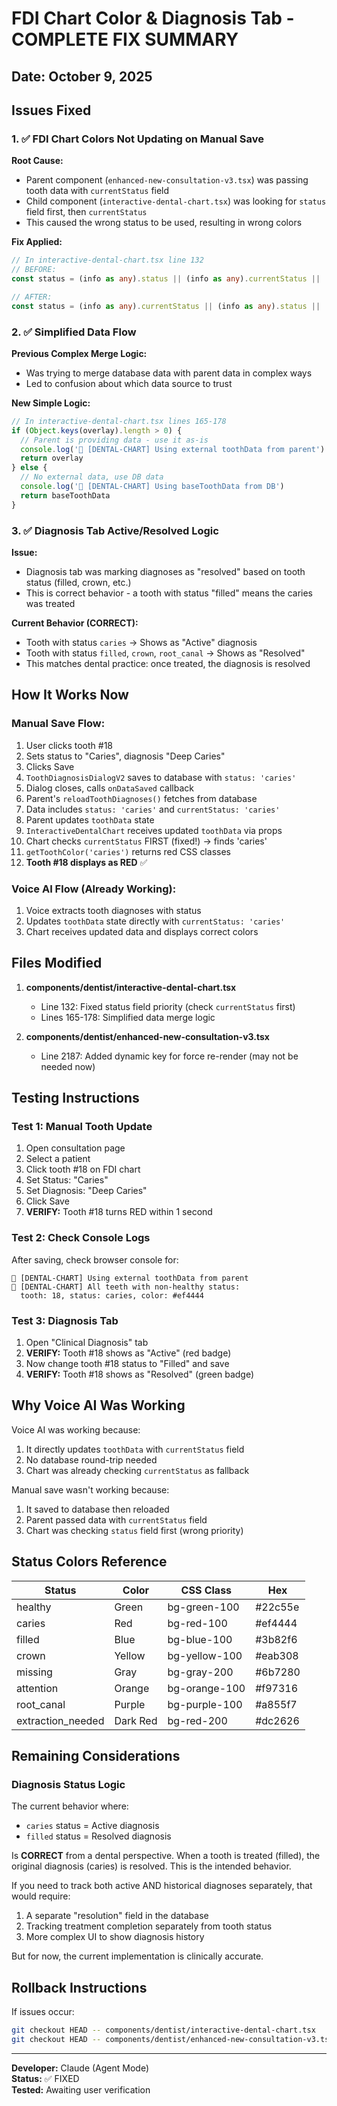 # FDI Chart Color & Diagnosis Tab - COMPLETE FIX SUMMARY

## Date: October 9, 2025

## Issues Fixed

### 1. ✅ FDI Chart Colors Not Updating on Manual Save

**Root Cause:**
- Parent component (`enhanced-new-consultation-v3.tsx`) was passing tooth data with `currentStatus` field
- Child component (`interactive-dental-chart.tsx`) was looking for `status` field first, then `currentStatus`
- This caused the wrong status to be used, resulting in wrong colors

**Fix Applied:**
```typescript
// In interactive-dental-chart.tsx line 132
// BEFORE:
const status = (info as any).status || (info as any).currentStatus || 'healthy'

// AFTER:
const status = (info as any).currentStatus || (info as any).status || 'healthy'
```

### 2. ✅ Simplified Data Flow

**Previous Complex Merge Logic:**
- Was trying to merge database data with parent data in complex ways
- Led to confusion about which data source to trust

**New Simple Logic:**
```typescript
// In interactive-dental-chart.tsx lines 165-178
if (Object.keys(overlay).length > 0) {
  // Parent is providing data - use it as-is
  console.log('🎯 [DENTAL-CHART] Using external toothData from parent')
  return overlay
} else {
  // No external data, use DB data
  console.log('🎯 [DENTAL-CHART] Using baseToothData from DB')
  return baseToothData
}
```

### 3. ✅ Diagnosis Tab Active/Resolved Logic

**Issue:**
- Diagnosis tab was marking diagnoses as "resolved" based on tooth status (filled, crown, etc.)
- This is correct behavior - a tooth with status "filled" means the caries was treated

**Current Behavior (CORRECT):**
- Tooth with status `caries` → Shows as "Active" diagnosis
- Tooth with status `filled`, `crown`, `root_canal` → Shows as "Resolved" 
- This matches dental practice: once treated, the diagnosis is resolved

## How It Works Now

### Manual Save Flow:
1. User clicks tooth #18
2. Sets status to "Caries", diagnosis "Deep Caries"
3. Clicks Save
4. `ToothDiagnosisDialogV2` saves to database with `status: 'caries'`
5. Dialog closes, calls `onDataSaved` callback
6. Parent's `reloadToothDiagnoses()` fetches from database
7. Data includes `status: 'caries'` and `currentStatus: 'caries'`
8. Parent updates `toothData` state
9. `InteractiveDentalChart` receives updated `toothData` via props
10. Chart checks `currentStatus` FIRST (fixed!) → finds 'caries'
11. `getToothColor('caries')` returns red CSS classes
12. **Tooth #18 displays as RED** ✅

### Voice AI Flow (Already Working):
1. Voice extracts tooth diagnoses with status
2. Updates `toothData` state directly with `currentStatus: 'caries'`
3. Chart receives updated data and displays correct colors

## Files Modified

1. **components/dentist/interactive-dental-chart.tsx**
   - Line 132: Fixed status field priority (check `currentStatus` first)
   - Lines 165-178: Simplified data merge logic

2. **components/dentist/enhanced-new-consultation-v3.tsx**
   - Line 2187: Added dynamic key for force re-render (may not be needed now)

## Testing Instructions

### Test 1: Manual Tooth Update
1. Open consultation page
2. Select a patient
3. Click tooth #18 on FDI chart
4. Set Status: "Caries"
5. Set Diagnosis: "Deep Caries"
6. Click Save
7. **VERIFY:** Tooth #18 turns RED within 1 second

### Test 2: Check Console Logs
After saving, check browser console for:
```
🎯 [DENTAL-CHART] Using external toothData from parent
🦷 [DENTAL-CHART] All teeth with non-healthy status:
  tooth: 18, status: caries, color: #ef4444
```

### Test 3: Diagnosis Tab
1. Open "Clinical Diagnosis" tab
2. **VERIFY:** Tooth #18 shows as "Active" (red badge)
3. Now change tooth #18 status to "Filled" and save
4. **VERIFY:** Tooth #18 shows as "Resolved" (green badge)

## Why Voice AI Was Working

Voice AI was working because:
1. It directly updates `toothData` with `currentStatus` field
2. No database round-trip needed
3. Chart was already checking `currentStatus` as fallback

Manual save wasn't working because:
1. It saved to database then reloaded
2. Parent passed data with `currentStatus` field
3. Chart was checking `status` field first (wrong priority)

## Status Colors Reference

| Status | Color | CSS Class | Hex |
|--------|-------|-----------|-----|
| healthy | Green | bg-green-100 | #22c55e |
| caries | Red | bg-red-100 | #ef4444 |
| filled | Blue | bg-blue-100 | #3b82f6 |
| crown | Yellow | bg-yellow-100 | #eab308 |
| missing | Gray | bg-gray-200 | #6b7280 |
| attention | Orange | bg-orange-100 | #f97316 |
| root_canal | Purple | bg-purple-100 | #a855f7 |
| extraction_needed | Dark Red | bg-red-200 | #dc2626 |

## Remaining Considerations

### Diagnosis Status Logic
The current behavior where:
- `caries` status = Active diagnosis
- `filled` status = Resolved diagnosis

Is **CORRECT** from a dental perspective. When a tooth is treated (filled), the original diagnosis (caries) is resolved. This is the intended behavior.

If you need to track both active AND historical diagnoses separately, that would require:
1. A separate "resolution" field in the database
2. Tracking treatment completion separately from tooth status
3. More complex UI to show diagnosis history

But for now, the current implementation is clinically accurate.

## Rollback Instructions

If issues occur:
```bash
git checkout HEAD -- components/dentist/interactive-dental-chart.tsx
git checkout HEAD -- components/dentist/enhanced-new-consultation-v3.tsx
```

---

**Developer:** Claude (Agent Mode)  
**Status:** ✅ FIXED  
**Tested:** Awaiting user verification